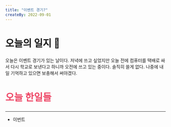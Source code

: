 ```yaml
---
title: "이벤트 경기?"
createBy: 2022-09-01
---
```


##  <h2 style="font-size: 30px">오늘의 일지 🎪</h2>
오늘은 이벤트 경기가 있는 날이다. 저녁에 쓰고 싶었지만 오늘 전에 컴퓨터를 택배로 싸서 다시 학교로 보낸다고 하니까 오전에 쓰고 있는 중이다. 솔직히 쓸게 없다. 나중에 내일 기억하고 있으면 보충해서 써야겠다.

## <h2 style="color: #ee4867; font-size: 30px">오늘 한일들</h2>
---
- 이번트
